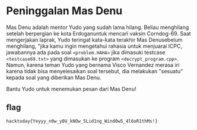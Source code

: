 # Peninggalan Mas Denu
Mas Denu adalah mentor Yudo yang sudah lama hilang. Beliau menghilang setelah berpergian ke kota Erdoganuntuk mencari vaksin Corndog-69. Saat mengerjakan laprak, Yudo teringat kata-kata terakhir Mas Denusebelum menghilang, "jika kamu ingin mengetahui rahasia untuk menjuarai ICPC, jawabannya ada pada soal `<problem.HAHA>` jika dimasuki testcase `<testcase69.txt>` yang dimasukan ke program `<decrypt_program.cpp>`. Namun, karena teman Yudo yang bernama Visco Vernandez merasa iri karena tidak bisa menyelesaikan soal tersebut, dia melakukan "sesuatu" kepada soal yang diberikan Mas Denu.

Bantu Yudo untuk menemukan pesan dari Mas Denu!

## flag
`hacktoday{Yeyyy_n0w_y0U_kNOw_5Lid1ng_Wind0w5_4l6oR1thMs!}`
